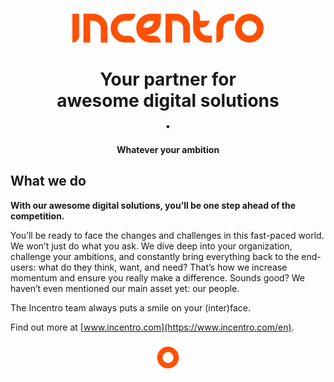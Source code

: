 <p align="center"><img src="../img/logo-orange.svg" title="Incentro" height="52px"></p>

<h1 align="center">Your partner for<br/>awesome digital solutions<br/>.</h1>
<p align="center"><strong>Whatever your ambition</strong></p>

## What we do

**With our awesome digital solutions, you’ll be one step ahead of the competition.**

You’ll be ready to face the changes and challenges in this fast-paced world. We won’t just do what you ask. We dive deep into your organization, challenge your ambitions, and constantly bring everything back to the end-users: what do they think, want, and need? That’s how we increase momentum and ensure you really make a difference. Sounds good? We haven’t even mentioned our main asset yet: our people.

The Incentro team always puts a smile on your (inter)face.

Find out more at [www.incentro.com](https://www.incentro.com/en).

<p align="center"><img src="../img/circle-orange.svg" title="Incentro" height="52px"></p>
